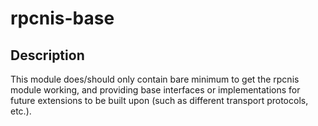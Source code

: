 # rpcnis-base
## Description
This module does/should only contain bare minimum to get the rpcnis module working, and providing base interfaces or implementations for future extensions to be built upon (such as different transport protocols, etc.).